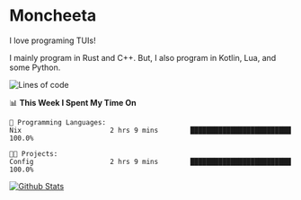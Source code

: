 # Moncheeta

I love programing TUIs!

I mainly program in Rust and C++. But, I also program in Kotlin, Lua, and some Python.

<!--START_SECTION:waka-->
![Lines of code](https://img.shields.io/badge/From%20Hello%20World%20I%27ve%20Written-24%20Thousand%20lines%20of%20code-blue)

📊 **This Week I Spent My Time On** 

```text
💬 Programming Languages: 
Nix                      2 hrs 9 mins        █████████████████████████   100.0%

🐱‍💻 Projects: 
Config                   2 hrs 9 mins        █████████████████████████   100.0%

```


<!--END_SECTION:waka-->

[![Github Stats](https://github-readme-stats.vercel.app/api?username=Moncheeta&show_icons=true&hide=stars&include_all_commits=true&theme=dracula)](https://github.com/anuraghazra/github-readme-stats)
